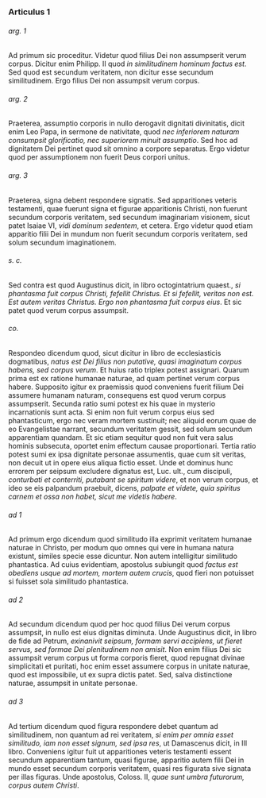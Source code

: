 ### Articulus 1

###### arg. 1
Ad primum sic proceditur. Videtur quod filius Dei non assumpserit verum corpus. Dicitur enim Philipp. II quod *in similitudinem hominum factus est*. Sed quod est secundum veritatem, non dicitur esse secundum similitudinem. Ergo filius Dei non assumpsit verum corpus.

###### arg. 2
Praeterea, assumptio corporis in nullo derogavit dignitati divinitatis, dicit enim Leo Papa, in sermone de nativitate, quod *nec inferiorem naturam consumpsit glorificatio, nec superiorem minuit assumptio*. Sed hoc ad dignitatem Dei pertinet quod sit omnino a corpore separatus. Ergo videtur quod per assumptionem non fuerit Deus corpori unitus.

###### arg. 3
Praeterea, signa debent respondere signatis. Sed apparitiones veteris testamenti, quae fuerunt signa et figurae apparitionis Christi, non fuerunt secundum corporis veritatem, sed secundum imaginariam visionem, sicut patet Isaiae VI, *vidi dominum sedentem*, et cetera. Ergo videtur quod etiam apparitio filii Dei in mundum non fuerit secundum corporis veritatem, sed solum secundum imaginationem.

###### s. c.
Sed contra est quod Augustinus dicit, in libro octogintatrium quaest., *si phantasma fuit corpus Christi, fefellit Christus. Et si fefellit, veritas non est. Est autem veritas Christus. Ergo non phantasma fuit corpus eius*. Et sic patet quod verum corpus assumpsit.

###### co.
Respondeo dicendum quod, sicut dicitur in libro de ecclesiasticis dogmatibus, *natus est Dei filius non putative, quasi imaginatum corpus habens, sed corpus verum*. Et huius ratio triplex potest assignari. Quarum prima est ex ratione humanae naturae, ad quam pertinet verum corpus habere. Supposito igitur ex praemissis quod conveniens fuerit filium Dei assumere humanam naturam, consequens est quod verum corpus assumpserit. Secunda ratio sumi potest ex his quae in mysterio incarnationis sunt acta. Si enim non fuit verum corpus eius sed phantasticum, ergo nec veram mortem sustinuit; nec aliquid eorum quae de eo Evangelistae narrant, secundum veritatem gessit, sed solum secundum apparentiam quandam. Et sic etiam sequitur quod non fuit vera salus hominis subsecuta, oportet enim effectum causae proportionari. Tertia ratio potest sumi ex ipsa dignitate personae assumentis, quae cum sit veritas, non decuit ut in opere eius aliqua fictio esset. Unde et dominus hunc errorem per seipsum excludere dignatus est, Luc. ult., cum discipuli, *conturbati et conterriti, putabant se spiritum videre*, et non verum corpus, et ideo se eis palpandum praebuit, dicens, *palpate et videte, quia spiritus carnem et ossa non habet, sicut me videtis habere*.

###### ad 1
Ad primum ergo dicendum quod similitudo illa exprimit veritatem humanae naturae in Christo, per modum quo omnes qui vere in humana natura existunt, similes specie esse dicuntur. Non autem intelligitur similitudo phantastica. Ad cuius evidentiam, apostolus subiungit quod *factus est obediens usque ad mortem, mortem autem crucis*, quod fieri non potuisset si fuisset sola similitudo phantastica.

###### ad 2
Ad secundum dicendum quod per hoc quod filius Dei verum corpus assumpsit, in nullo est eius dignitas diminuta. Unde Augustinus dicit, in libro de fide ad Petrum, *exinanivit seipsum, formam servi accipiens, ut fieret servus, sed formae Dei plenitudinem non amisit*. Non enim filius Dei sic assumpsit verum corpus ut forma corporis fieret, quod repugnat divinae simplicitati et puritati, hoc enim esset assumere corpus in unitate naturae, quod est impossibile, ut ex supra dictis patet. Sed, salva distinctione naturae, assumpsit in unitate personae.

###### ad 3
Ad tertium dicendum quod figura respondere debet quantum ad similitudinem, non quantum ad rei veritatem, *si enim per omnia esset similitudo, iam non esset signum, sed ipsa res*, ut Damascenus dicit, in III libro. Conveniens igitur fuit ut apparitiones veteris testamenti essent secundum apparentiam tantum, quasi figurae, apparitio autem filii Dei in mundo esset secundum corporis veritatem, quasi res figurata sive signata per illas figuras. Unde apostolus, Coloss. II, *quae sunt umbra futurorum, corpus autem Christi*.

